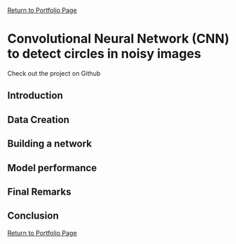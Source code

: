 [Return to Portfolio Page](https://sebastianghafafian.github.io/Portfolio/)

# Convolutional Neural Network (CNN) to detect circles in noisy images
Check out the project on Github
## Introduction

## Data Creation

## Building a network

## Model performance

## Final Remarks

## Conclusion



[Return to Portfolio Page](https://sebastianghafafian.github.io/Portfolio/)
